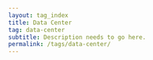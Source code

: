 ```yaml
---
layout: tag_index
title: Data Center
tag: data-center
subtitle: Description needs to go here.
permalink: /tags/data-center/
---
```

